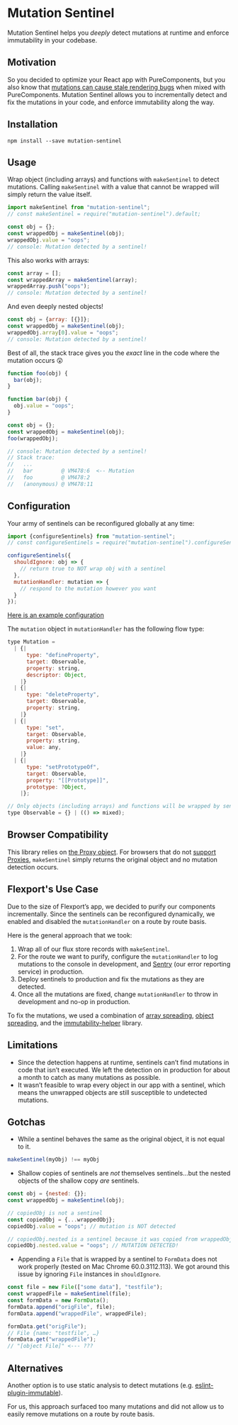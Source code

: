# Mutation Sentinel

Mutation Sentinel helps you *deeply* detect mutations at runtime and enforce immutability in your codebase.

## Motivation

So you decided to optimize your React app with PureComponents, but you also know that [mutations can cause stale rendering bugs](https://flexport.engineering/optimizing-react-rendering-part-1-9634469dca02) when mixed with PureComponents. Mutation Sentinel allows you to incrementally detect and fix the mutations in your code, and enforce immutability along the way.

## Installation

```
npm install --save mutation-sentinel
```

## Usage

Wrap object (including arrays) and functions with `makeSentinel` to detect mutations. Calling `makeSentinel` with a value that cannot be wrapped will simply return the value itself.

```js
import makeSentinel from "mutation-sentinel";
// const makeSentinel = require("mutation-sentinel").default;

const obj = {};
const wrappedObj = makeSentinel(obj);
wrappedObj.value = "oops";
// console: Mutation detected by a sentinel!
```

This also works with arrays:

```js
const array = [];
const wrappedArray = makeSentinel(array);
wrappedArray.push("oops");
// console: Mutation detected by a sentinel!
```

And even deeply nested objects!

```js
const obj = {array: [{}]};
const wrappedObj = makeSentinel(obj);
wrappedObj.array[0].value = "oops";
// console: Mutation detected by a sentinel!
```

Best of all, the stack trace gives you the *exact* line in the code where the mutation occurs :astonished:

```js
function foo(obj) {
  bar(obj);
}

function bar(obj) {
  obj.value = "oops";
}

const obj = {};
const wrappedObj = makeSentinel(obj);
foo(wrappedObj);

// console: Mutation detected by a sentinel!
// Stack trace:
//   ...
//   bar         @ VM478:6  <-- Mutation
//   foo         @ VM478:2
//   (anonymous) @ VM478:11
```

## Configuration

Your army of sentinels can be reconfigured globally at any time:

```js
import {configureSentinels} from "mutation-sentinel";
// const configureSentinels = require("mutation-sentinel").configureSentinels;

configureSentinels({
  shouldIgnore: obj => {
    // return true to NOT wrap obj with a sentinel
  },
  mutationHandler: mutation => {
    // respond to the mutation however you want
  }
});
```

[Here is an example configuration](https://gist.github.com/dounan/207cc05e47a97e22494739fcb42e2c3c)

The `mutation` object in `mutationHandler` has the following flow type:

```js
type Mutation =
  | {|
      type: "defineProperty",
      target: Observable,
      property: string,
      descriptor: Object,
    |}
  | {|
      type: "deleteProperty",
      target: Observable,
      property: string,
    |}
  | {|
      type: "set",
      target: Observable,
      property: string,
      value: any,
    |}
  | {|
      type: "setPrototypeOf",
      target: Observable,
      property: "[[Prototype]]",
      prototype: ?Object,
    |};

// Only objects (including arrays) and functions will be wrapped by sentinels.
type Observable = {} | (() => mixed);
```

## Browser Compatibility

This library relies on [the Proxy object](https://developer.mozilla.org/en-US/docs/Web/JavaScript/Reference/Global_Objects/Proxy). For browsers that do not [support Proxies](http://caniuse.com/#feat=proxy), `makeSentinel` simply returns the original object and no mutation detection occurs.

## Flexport's Use Case

Due to the size of Flexport’s app, we decided to purify our components incrementally. Since the sentinels can be reconfigured dynamically, we enabled and disabled the `mutationHandler` on a route by route basis.

Here is the general approach that we took:
1. Wrap all of our flux store records with `makeSentinel`.
2. For the route we want to purify, configure the `mutationHandler` to log mutations to the console in development, and [Sentry](https://sentry.io) (our error reporting service) in production.
3. Deploy sentinels to production and fix the mutations as they are detected.
4. Once all the mutations are fixed, change `mutationHandler` to throw in development and no-op in production.

To fix the mutations, we used a combination of [array spreading](https://developer.mozilla.org/en-US/docs/Web/JavaScript/Reference/Operators/Spread_operator), [object spreading](https://github.com/tc39/proposal-object-rest-spread), and the [immutability-helper](https://github.com/kolodny/immutability-helper) library.

## Limitations

- Since the detection happens at runtime, sentinels can’t find mutations in code that isn’t executed. We left the detection on in production for about a month to catch as many mutations as possible.
- It wasn’t feasible to wrap every object in our app with a sentinel, which means the unwrapped objects are still susceptible to undetected mutations.

## Gotchas

- While a sentinel behaves the same as the original object, it is not equal to it.

```js
makeSentinel(myObj) !== myObj
```

- Shallow copies of sentinels are *not* themselves sentinels…but the nested objects of the shallow copy *are* sentinels.

```js
const obj = {nested: {}};
const wrappedObj = makeSentinel(obj);

// copiedObj is not a sentinel
const copiedObj = {...wrappedObj};
copiedObj.value = "oops"; // mutation is NOT detected

// copiedObj.nested is a sentinel because it was copied from wrappedObj
copiedObj.nested.value = "oops"; // MUTATION DETECTED!
```

- Appending a `File` that is wrapped by a sentinel to `FormData` does not work properly (tested on Mac Chrome 60.0.3112.113). We got around this issue by ignoring `File` instances in `shouldIgnore`.

```js
const file = new File(["some data"], "testfile");
const wrappedFile = makeSentinel(file);
const formData = new FormData();
formData.append("origFile", file);
formData.append("wrappedFile", wrappedFile);

formData.get("origFile");
// File {name: "testfile", …}
formData.get("wrappedFile");
// "[object File]" <--- ???
```

## Alternatives

Another option is to use static analysis to detect mutations (e.g. [eslint-plugin-immutable](https://github.com/jhusain/eslint-plugin-immutable)).

For us, this approach surfaced too many mutations and did not allow us to easily remove mutations on a route by route basis.
